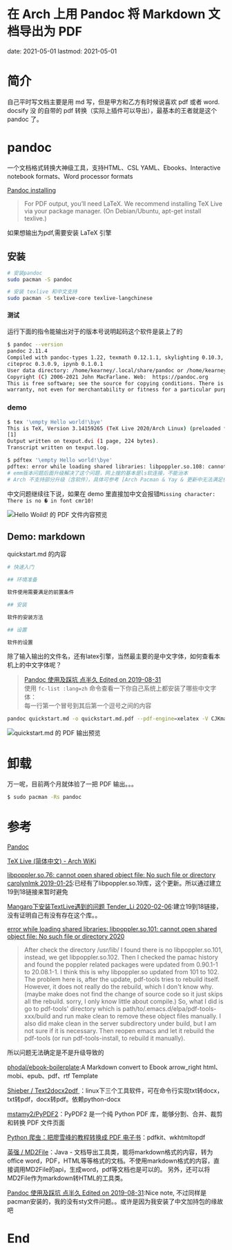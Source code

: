 # 在 Arch 上用 Pandoc 将 Markdown 文档导出为 PDF
date: 2021-05-01
lastmod: 2021-05-01

# 简介

自己平时写文档主要是用 md 写，但是甲方和乙方有时候说喜欢 pdf 或者 word. docsify 没 的自带的 pdf 转换（实际上插件可以导出），最基本的王者就是这个 pandoc 了。

# pandoc

一个文档格式转换大神级工具，支持HTML、CSL YAML、Ebooks、Interactive notebook formats、Word processor formats

[Pandoc installing](https://pandoc.org/installing.html#linux)  
>For PDF output, you’ll need LaTeX. We recommend installing TeX Live via your package manager. (On Debian/Ubuntu, apt-get install texlive.)

如果想输出为pdf,需要安装 LaTeX 引擎

## 安装

```bash
# 安装pandoc
sudo pacman -S pandoc

# 安装 texlive 和中文支持
sudo pacman -S texlive-core texlive-langchinese
```

#### 测试

运行下面的指令能输出对于的版本号说明起码这个软件是装上了的

```bash
$ pandoc --version
pandoc 2.11.4
Compiled with pandoc-types 1.22, texmath 0.12.1.1, skylighting 0.10.3,
citeproc 0.3.0.9, ipynb 0.1.0.1
User data directory: /home/kearney/.local/share/pandoc or /home/kearney/.pandoc
Copyright (C) 2006-2021 John MacFarlane. Web:  https://pandoc.org
This is free software; see the source for copying conditions. There is no
warranty, not even for merchantability or fitness for a particular purpose.
```

### demo

```bash
$ tex '\empty Hello world!\bye'
This is TeX, Version 3.14159265 (TeX Live 2020/Arch Linux) (preloaded format=tex)
[1]
Output written on texput.dvi (1 page, 224 bytes).
Transcript written on texput.log.

$ pdftex '\empty Hello world!\bye'
pdftex: error while loading shared libraries: libpoppler.so.108: cannot open shared object file: No such file or directory
# emm版本问题后面升级解决了这个问题，网上搜的基本是ls软连接，不能治本
# Arch 不支持部分升级（含软件），具体可参考 [Arch Pacman & Yay & 更新中无法满足依赖关系的解决办法](./pacman.md)
```

中文问题继续往下说，如果在 demo 里直接加中文会报错`Missing character: There is no � in font cmr10!`

![Hello Woild! 的 PDF 文件内容预览](https://img-blog.csdnimg.cn/20210317105611405.png?x-oss-process=image/watermark,type_ZmFuZ3poZW5naGVpdGk,shadow_10,text_aHR0cHM6Ly9ibG9nLmNzZG4ubmV0L3dlaXhpbl80MzAzMTA5Mg==,size_16,color_FFFFFF,t_70)
## Demo: markdown

quickstart.md 的内容

```bash
# 快速入门

## 环境准备

软件使用需要满足的前置条件

## 安装

软件的安装方法

## 设置

软件的设置

```

除了输入输出的文件名，还有latex引擎，当然最主要的是中文字体，如何查看本机上的中文字体呢？

>[Pandoc 使用及踩坑 点半久 Edited on 2019-08-31](https://www.dianbanjiu.com/post/pandoc-%E4%BD%BF%E7%94%A8%E5%8F%8A%E8%B8%A9%E5%9D%91/)  
>使用 `fc-list :lang=zh` 命令查看一下你自己系统上都安装了哪些中文字体：  
>每一行第一个冒号到其后第一个逗号之间的内容

```bash
pandoc quickstart.md -o quickstart.md.pdf --pdf-engine=xelatex -V CJKmainfont='Sarasa UI SC' 
```

![quickstart.md 的 PDF 输出预览](https://img-blog.csdnimg.cn/20210317111714686.png?x-oss-process=image/watermark,type_ZmFuZ3poZW5naGVpdGk,shadow_10,text_aHR0cHM6Ly9ibG9nLmNzZG4ubmV0L3dlaXhpbl80MzAzMTA5Mg==,size_16,color_FFFFFF,t_70)

# 卸载

万一呢，目前两个月就体验了一把 PDF 输出。。。

```bash
$ sudo pacman -Rs pandoc
```

# 参考

[Pandoc](https://pandoc.org/)

[TeX Live (简体中文) - Arch WiKi](https://wiki.archlinux.org/index.php/TeX_Live_(%E7%AE%80%E4%BD%93%E4%B8%AD%E6%96%87)#%E6%89%8B%E5%8A%A8%E5%AE%89%E8%A3%85TeXLive)


[libpoppler.so.76: cannot open shared object file: No such file or directory carolynlmk 2019-01-25](https://blog.csdn.net/carolynlmk/article/details/86650840):已经有了libpoppler.so.19库，这个更新。所以通过建立19到18链接来暂时避免

[Mangaro下安装TextLive遇到的问题 Tender_Li 2020-02-06](https://blog.csdn.net/Tender_Li/article/details/104201764):建立19到18链接，没有证明自己有没有存在这个库。。

[error while loading shared libraries: libpoppler.so.101: cannot open shared object file: No such file or directory  2020](https://emacs.stackexchange.com/questions/60490/error-while-loading-shared-libraries-libpoppler-so-101-cannot-open-shared-obje)
>After check the directory /usr/lib/ I found there is no libpoppler.so.101, instead, we get libpoppler.so.102. Then I checked the pamac history and found the poppler related packages were updated from 0.90.1-1 to 20.08.1-1. I think this is why libpoppler.so updated from 101 to 102.
The problem here is, after the update, pdf-tools tries to rebuild itself. However, it does not really do the rebuild, which I don't know why. (maybe make does not find the change of source code so it just skips all the rebuild. sorry, I only know little about compile.)
So, what I did is go to pdf-tools' directory which is path/to/.emacs.d/elpa/pdf-tools-xxx/build and run make clean to remove these object files manually. I also did make clean in the server subdirectory under build, but I am not sure if it is necessary. Then reopen emacs and let it rebuild the pdf-tools (or run pdf-tools-install, to rebuild it manually).

所以问题无法确定是不是升级导致的

[phodal/ebook-boilerplate](https://github.com/phodal/ebook-boilerplate):A Markdown convert to Ebook arrow_right html、mobi、epub、pdf、rtf Template 

[ Shieber / Text2docx2pdf ](https://gitee.com/QMHTMY/Text2docx2pdf?_from=gitee_search)：linux下三个工具软件，可在命令行实现txt转docx，txt转pdf，docx转pdf。依赖python-docx

[mstamy2/PyPDF2](https://github.com/mstamy2/PyPDF2)：PyPDF2 是一个纯 Python PDF 库，能够分割、合并、裁剪和转换 PDF 文件页面

[Python 爬虫：把廖雪峰的教程转换成 PDF 电子书](https://gitee.com/liuzhijun1/crawler_html2pdf/tree/master/pdf)：pdfkit、wkhtmltopdf

[英强 / MD2File](https://gitee.com/cevin15/MD2File?_from=gitee_search)：Java - 文档导出工具类，能将markdown格式的内容，转为office word，PDF，HTML等等格式的文档。不使用markdown格式的内容，直接调用MD2File的api，生成word，pdf等文档也是可以的。 另外，还可以将MD2File作为markdown转HTML的工具类。

[Pandoc 使用及踩坑 点半久 Edited on 2019-08-31](https://www.dianbanjiu.com/post/pandoc-%E4%BD%BF%E7%94%A8%E5%8F%8A%E8%B8%A9%E5%9D%91/):Nice note, 不过同样是pacman安装的，我的没有sty文件问题。。或许是因为我安装了中文加持包的缘故吧


# End

